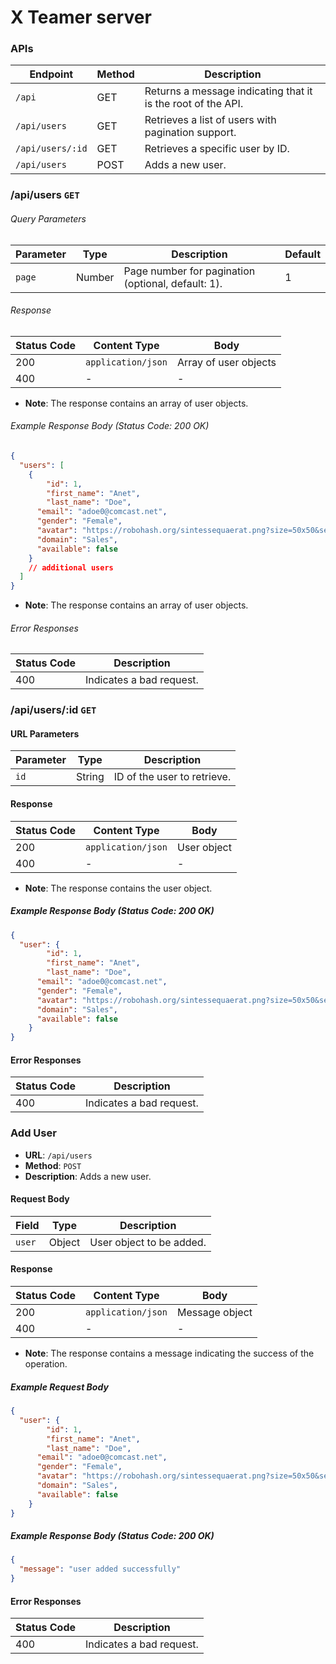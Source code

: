 # X Teamer server

### APIs
|Endpoint|Method|Description|
|---|---|---|
|`/api`|GET|Returns a message indicating that it is the root of the API.|
|`/api/users`|GET|Retrieves a list of users with pagination support.|
|`/api/users/:id`|GET|Retrieves a specific user by ID.|
|`/api/users`|POST|Adds a new user.|

### /api/users `GET`

###### Query Parameters

|Parameter|Type|Description|Default|
|---|---|---|---|
|`page`|Number|Page number for pagination (optional, default: 1).|1|

###### Response

|Status Code|Content Type|Body|
|---|---|---|
|200|`application/json`|Array of user objects|
|400|-|-|

- **Note**: The response contains an array of user objects.

###### Example Response Body (Status Code: 200 OK)


```json
{
  "users": [
    {
	    "id": 1,
	    "first_name": "Anet",
	    "last_name": "Doe",
      "email": "adoe0@comcast.net",
      "gender": "Female",
      "avatar": "https://robohash.org/sintessequaerat.png?size=50x50&set=set1",
      "domain": "Sales",
      "available": false
    }
    // additional users
  ]
}    
```

- **Note**: The response contains an array of user objects.

###### Error Responses

| Status Code | Description              |
| ----------- | ------------------------ |
| 400         | Indicates a bad request. |


### /api/users/:id `GET`

#### URL Parameters

| Parameter | Type   | Description                    |
|-----------|--------|--------------------------------|
| `id`      | String | ID of the user to retrieve.    |

#### Response

| Status Code | Content Type    | Body                |
|-------------|-----------------|---------------------|
| 200         | `application/json` | User object         |
| 400         | -               | -                   |

- **Note**: The response contains the user object.

##### Example Response Body (Status Code: 200 OK)

```json
{
  "user": {
	    "id": 1,
	    "first_name": "Anet",
	    "last_name": "Doe",
      "email": "adoe0@comcast.net",
      "gender": "Female",
      "avatar": "https://robohash.org/sintessequaerat.png?size=50x50&set=set1",
      "domain": "Sales",
      "available": false
    }
}
```

#### Error Responses

| Status Code | Description               |
|-------------|---------------------------|
| 400         | Indicates a bad request.  |


### Add User

- **URL**: `/api/users`
- **Method**: `POST`
- **Description**: Adds a new user.

#### Request Body

| Field    | Type   | Description                           |
|----------|--------|---------------------------------------|
| `user`   | Object | User object to be added.              |

#### Response

| Status Code | Content Type    | Body                 |
|-------------|-----------------|----------------------|
| 200         | `application/json` | Message object       |
| 400         | -               | -                    |

- **Note**: The response contains a message indicating the success of the operation.

##### Example Request Body

```json
{
  "user": {
	    "id": 1,
	    "first_name": "Anet",
	    "last_name": "Doe",
      "email": "adoe0@comcast.net",
      "gender": "Female",
      "avatar": "https://robohash.org/sintessequaerat.png?size=50x50&set=set1",
      "domain": "Sales",
      "available": false
    }
}
```

##### Example Response Body (Status Code: 200 OK)

```json
{
  "message": "user added successfully"
}
```

#### Error Responses

| Status Code | Description               |
|-------------|---------------------------|
| 400         | Indicates a bad request.  |

